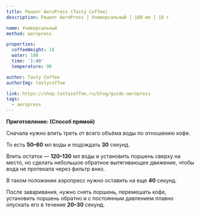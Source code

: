 ```yaml
---
title: Рецепт AeroPress (Tasty Coffee)
description: Рецепт AeroPress | Универсальный | 180 мл | 18 г

name: Универсальный
method: aeropress

properties:
  coffeeWeight: 18
  water: 180
  time: '1:40'
  temperature: 90

author: Tasty Coffee
authorImg: tastycoffee

link: https://shop.tastycoffee.ru/blog/guide-aeropress
tags:
  - aeropress
---
```


__Приготовление: (Способ прямой)__

Сначала нужно влить треть от всего объёма воды по отношению кофе.

То есть  __50–60__ мл воды и подождать __30__ секунд.

Влить остаток — __120–130__ мл воды и установить поршень сверху на место, но сделать небольшое обратное вытягивающее движение, чтобы вода не протекала через фильтр вниз.

В таком положении аэропресс нужно оставить на еще __40__ секунд.

После заваривания, нужно снять поршень, перемешать кофе, установить поршень обратно и с постоянным давлением плавно опускать его в течение __20–30__ секунд.

<br>
